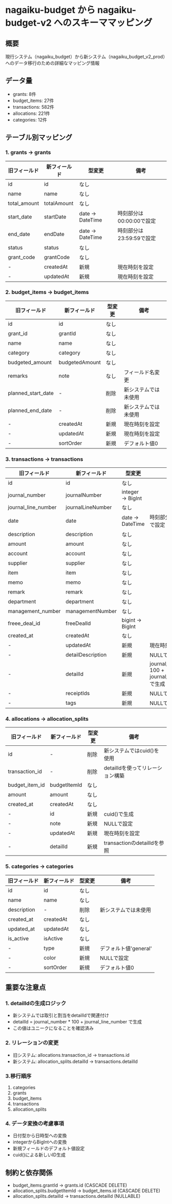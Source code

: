 # nagaiku-budget から nagaiku-budget-v2 へのスキーママッピング

## 概要
現行システム（nagaiku_budget）から新システム（nagaiku_budget_v2_prod）へのデータ移行のための詳細なマッピング情報

## データ量
- grants: 8件
- budget_items: 27件
- transactions: 582件
- allocations: 221件
- categories: 12件

## テーブル別マッピング

### 1. grants → grants

| 旧フィールド | 新フィールド | 型変更 | 備考 |
|--------------|--------------|--------|------|
| id | id | なし | |
| name | name | なし | |
| total_amount | totalAmount | なし | |
| start_date | startDate | date → DateTime | 時刻部分は00:00:00で設定 |
| end_date | endDate | date → DateTime | 時刻部分は23:59:59で設定 |
| status | status | なし | |
| grant_code | grantCode | なし | |
| - | createdAt | 新規 | 現在時刻を設定 |
| - | updatedAt | 新規 | 現在時刻を設定 |

### 2. budget_items → budget_items

| 旧フィールド | 新フィールド | 型変更 | 備考 |
|--------------|--------------|--------|------|
| id | id | なし | |
| grant_id | grantId | なし | |
| name | name | なし | |
| category | category | なし | |
| budgeted_amount | budgetedAmount | なし | |
| remarks | note | なし | フィールド名変更 |
| planned_start_date | - | 削除 | 新システムでは未使用 |
| planned_end_date | - | 削除 | 新システムでは未使用 |
| - | createdAt | 新規 | 現在時刻を設定 |
| - | updatedAt | 新規 | 現在時刻を設定 |
| - | sortOrder | 新規 | デフォルト値0 |

### 3. transactions → transactions

| 旧フィールド | 新フィールド | 型変更 | 備考 |
|--------------|--------------|--------|------|
| id | id | なし | |
| journal_number | journalNumber | integer → BigInt | |
| journal_line_number | journalLineNumber | なし | |
| date | date | date → DateTime | 時刻部分は12:00:00で設定 |
| description | description | なし | |
| amount | amount | なし | |
| account | account | なし | |
| supplier | supplier | なし | |
| item | item | なし | |
| memo | memo | なし | |
| remark | remark | なし | |
| department | department | なし | |
| management_number | managementNumber | なし | |
| freee_deal_id | freeDealId | bigint → BigInt | |
| created_at | createdAt | なし | |
| - | updatedAt | 新規 | 現在時刻を設定 |
| - | detailDescription | 新規 | NULLで設定 |
| - | detailId | 新規 | journal_number * 100 + journal_line_number で生成 |
| - | receiptIds | 新規 | NULLで設定 |
| - | tags | 新規 | NULLで設定 |

### 4. allocations → allocation_splits

| 旧フィールド | 新フィールド | 型変更 | 備考 |
|--------------|--------------|--------|------|
| id | - | 削除 | 新システムではcuid()を使用 |
| transaction_id | - | 削除 | detailIdを使ってリレーション構築 |
| budget_item_id | budgetItemId | なし | |
| amount | amount | なし | |
| created_at | createdAt | なし | |
| - | id | 新規 | cuid()で生成 |
| - | note | 新規 | NULLで設定 |
| - | updatedAt | 新規 | 現在時刻を設定 |
| - | detailId | 新規 | transactionのdetailIdを参照 |

### 5. categories → categories

| 旧フィールド | 新フィールド | 型変更 | 備考 |
|--------------|--------------|--------|------|
| id | id | なし | |
| name | name | なし | |
| description | - | 削除 | 新システムでは未使用 |
| created_at | createdAt | なし | |
| updated_at | updatedAt | なし | |
| is_active | isActive | なし | |
| - | type | 新規 | デフォルト値'general' |
| - | color | 新規 | NULLで設定 |
| - | sortOrder | 新規 | デフォルト値0 |

## 重要な注意点

### 1. detailIdの生成ロジック
- 新システムでは取引と割当をdetailIdで関連付け
- detailId = journal_number * 100 + journal_line_number で生成
- この値はユニークになることを確認済み

### 2. リレーションの変更
- 旧システム: allocations.transaction_id → transactions.id
- 新システム: allocation_splits.detailId → transactions.detailId

### 3.移行順序
1. categories
2. grants  
3. budget_items
4. transactions
5. allocation_splits

### 4. データ変換の考慮事項
- 日付型から日時型への変換
- integerからBigIntへの変換
- 新規フィールドのデフォルト値設定
- cuid()による新しいID生成

## 制約と依存関係
- budget_items.grantId → grants.id (CASCADE DELETE)
- allocation_splits.budgetItemId → budget_items.id (CASCADE DELETE)
- allocation_splits.detailId → transactions.detailId (NULLABLE)